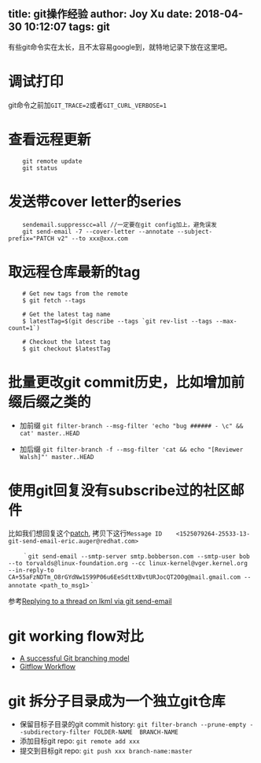 title: git操作经验
author: Joy Xu
date: 2018-04-30 10:12:07
tags: git
---

有些git命令实在太长，且不太容易google到，就特地记录下放在这里吧。

# 调试打印

git命令之前加`GIT_TRACE=2`或者`GIT_CURL_VERBOSE=1`

# 查看远程更新

		git remote update
		git status

# 发送带cover letter的series

		sendemail.suppresscc=all //一定要在git config加上，避免误发
		git send-email -7 --cover-letter --annotate --subject-prefix="PATCH v2" --to xxx@xxx.com

# 取远程仓库最新的tag

		# Get new tags from the remote
		$ git fetch --tags

		# Get the latest tag name
		$ latestTag=$(git describe --tags `git rev-list --tags --max-count=1`)

		# Checkout the latest tag
		$ git checkout $latestTag

# 批量更改git commit历史，比如增加前缀后缀之类的

* 加前缀
	`git filter-branch --msg-filter 'echo "bug ###### - \c" && cat' master..HEAD`

* 加后缀
	`git filter-branch -f --msg-filter 'cat && echo "[Reviewer Walsh]"' master..HEAD`

# 使用git回复没有subscribe过的社区邮件

比如我们想回复这个[patch](https://patchwork.kernel.org/patch/10371127/),
拷贝下这行`Message ID	<1525079264-25533-13-git-send-email-eric.auger@redhat.com>`

		｀git send-email --smtp-server smtp.bobberson.com --smtp-user bob --to torvalds@linux-foundation.org --cc linux-kernel@vger.kernel.org  --in-reply-to CA+55aFzNDTm_O8rGYdNw1S99P06u6EeSdttXBvtURJocQT2O0g@mail.gmail.com --annotate <path_to_msg1>｀

参考[Replying to a thread on lkml via git send-email](http://studioidefix.com/2014/06/17/replying-to-lkml/)

# git working flow对比

* [A successful Git branching model](http://nvie.com/files/Git-branching-model.pdf)
* [Gitflow Workflow](https://www.atlassian.com/git/tutorials/comparing-workflows/gitflow-workflow)

# git 拆分子目录成为一个独立git仓库

* 保留目标子目录的git commit history:  `git filter-branch --prune-empty --subdirectory-filter FOLDER-NAME  BRANCH-NAME`
* 添加目标git repo: `git remote add xxx`
* 提交到目标git repo: `git push xxx branch-name:master`
